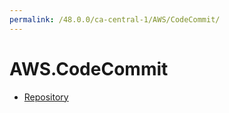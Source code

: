 ```yaml
---
permalink: /48.0.0/ca-central-1/AWS/CodeCommit/
---
```


# AWS.CodeCommit



* [Repository](Repository.md)